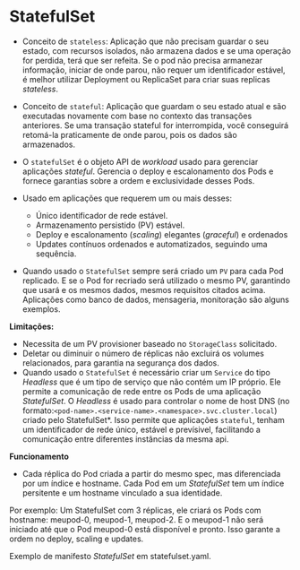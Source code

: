 # StatefulSet

- Conceito de `stateless`: Aplicação que não precisam guardar o seu estado, com recursos isolados, não armazena dados e se uma operação for perdida, terá que ser refeita. Se o pod não precisa armanezar informação, iniciar de onde parou, não requer um identificador estável, é melhor utilizar Deployment ou ReplicaSet para criar suas replicas *stateless*.

- Conceito de `stateful`: Aplicação que guardam o seu estado atual e são executadas novamente com base no contexto das transações anteriores. Se uma transação stateful for interrompida, você conseguirá retomá-la praticamente de onde parou, pois os dados são armazenados.

- O `statefulSet` é o objeto API de *workload* usado para gerenciar aplicações *stateful*. Gerencia o deploy e escalonamento dos Pods e fornece garantias sobre a ordem e exclusividade desses Pods.

- Usado em aplicações que requerem um ou mais desses:
  - Único identificador de rede estável.
  - Armazenamento persistido (PV) estável.
  - Deploy e escalonamento (*scaling*) elegantes (*graceful*) e ordenados
  - Updates contínuos ordenados e automatizados, seguindo uma sequência.

- Quando usado o `StatefulSet` sempre será criado um `PV` para cada Pod replicado. E se o Pod for recriado será utilizado o mesmo PV, garantindo que usará e os mesmos dados, mesmos requisitos citados acima. Aplicações como banco de dados, mensageria, monitoração são alguns exemplos.

**Limitações:**
- Necessita de um PV provisioner baseado no `StorageClass` solicitado.
- Deletar ou diminuir o número de réplicas não excluirá os volumes relacionados, para garantia na segurança dos dados.
- Quando usado o `StatefulSet` é necessário criar um `Service` do tipo *Headless* que é um tipo de serviço que não contém um IP próprio. Ele permite a comunicação de rede entre os Pods de uma aplicação *StatefulSet*. O *Headless* é usado para controlar o nome de host DNS (no formato:`<pod-name>.<service-name>.<namespace>.svc.cluster.local`) criado pelo StatefulSet*. Isso permite que aplicações `stateful`, tenham um identificador de rede único, estável e prevísivel, facilitando a comunicação entre diferentes instâncias da mesma api.


**Funcionamento**
- Cada réplica do Pod criada a partir do mesmo spec, mas diferenciada por um índice e hostname. Cada Pod em um *StatefulSet* tem um índice persitente e um hostname vinculado a sua identidade.

Por exemplo: Um StatefulSet com 3 réplicas, ele criará os Pods com hostname: meupod-0, meupod-1, meupod-2. E o meupod-1 não será iniciado até que o Pod meupod-0 está disponível e pronto. Isso garante a ordem no deploy, scaling e updates.

Exemplo de manifesto *StatefulSet* em statefulset.yaml.


